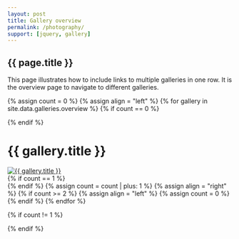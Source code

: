 ```yaml
---
layout: post
title: Gallery overview
permalink: /photography/
support: [jquery, gallery]
---
```


<h2> {{ page.title }} </h2>

This page illustrates how to include links to multiple galleries in one row. It is the overview page to navigate to different galleries.

{% assign count = 0 %}
{% assign align = "left" %}
{% for gallery in site.data.galleries.overview %}
{% if count == 0 %}<div class="row">{% endif %}
  <div class="half-width gallery-preview {{ align }}">
    <h1>{{ gallery.title }}</h1>
    <a href="{{ site.url }}{{ site.baseurl }}/_data/galleries/{{ gallery.directory }}.html">
      <img alt="{{ gallery.title }}" src="{{ site.url }}{{ site.baseurl }}/assets/galleries/{% if gallery.picture_path %}{{ gallery.picture_path }}{% else %}{{ gallery.directory }}{% endif %}/{{ gallery.preview.thumbnail }}" />
    </a>
  </div>
{% if count == 1 %}</div>{% endif %}
{% assign count = count | plus: 1 %}
{% assign align = "right" %}
{% if count >= 2 %}
{% assign align = "left" %}
{% assign count = 0 %}
{% endif %}
{% endfor %}

{% if count != 1 %}
</div>
{% endif %}
